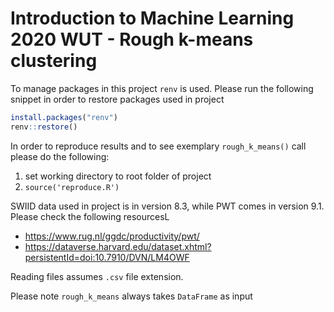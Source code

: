 # Introduction to Machine Learning 2020 WUT - Rough k-means clustering

To manage packages in this project `renv` is used. Please run the following snippet in order to restore packages used in project

```R
install.packages("renv")
renv::restore()
```
In order to reproduce results and to see exemplary `rough_k_means()` call please do the following:

1) set working directory to root folder of project
2) `source('reproduce.R')`

SWIID data used in project is in version 8.3, while PWT comes in version 9.1. Please check the following resourcesL

* https://www.rug.nl/ggdc/productivity/pwt/
* https://dataverse.harvard.edu/dataset.xhtml?persistentId=doi:10.7910/DVN/LM4OWF

Reading files assumes `.csv` file extension.

Please note `rough_k_means` always takes `DataFrame` as input
